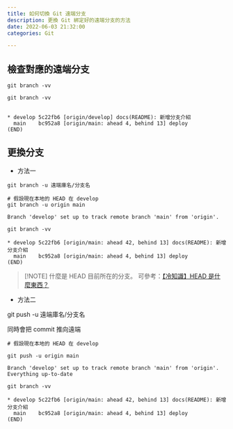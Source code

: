 ```yaml
---
title: 如何切換 Git 遠端分支
description: 更換 Git 綁定好的遠端分支的方法
date: 2022-06-03 21:32:00
categories: Git

---
```


## 檢查對應的遠端分支  

`git branch -vv`

```shell
git branch -vv


* develop 5c22fb6 [origin/develop] docs(README): 新增分支介紹
  main    bc952a8 [origin/main: ahead 4, behind 13] deploy
(END)
```

## 更換分支

- 方法一

`git branch -u 遠端庫名/分支名`

```shell
# 假設現在本地的 HEAD 在 develop
git branch -u origin main

Branch 'develop' set up to track remote branch 'main' from 'origin'.

git branch -vv 

* develop 5c22fb6 [origin/main: ahead 42, behind 13] docs(README): 新增分支介紹
  main    bc952a8 [origin/main: ahead 4, behind 13] deploy
(END)
```

> [!NOTE] 什麼是 HEAD
> 目前所在的分支。
> 可參考：[【冷知識】HEAD 是什麼東西？](https://gitbook.tw/chapters/using-git/what-is-head)

- 方法二

git push -u 遠端庫名/分支名

同時會把 commit 推向遠端

```shell
# 假設現在本地的 HEAD 在 develop

git push -u origin main

Branch 'develop' set up to track remote branch 'main' from 'origin'.
Everything up-to-date

git branch -vv 

* develop 5c22fb6 [origin/main: ahead 42, behind 13] docs(README): 新增分支介紹
  main    bc952a8 [origin/main: ahead 4, behind 13] deploy
(END)
```
